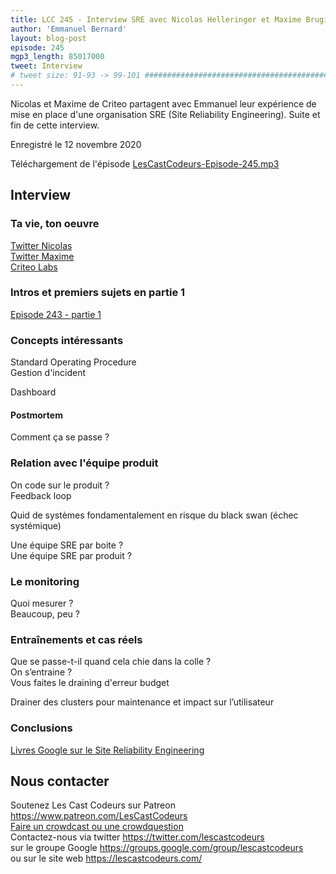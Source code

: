 ```yaml
---
title: LCC 245 - Interview SRE avec Nicolas Helleringer et Maxime Brugidou - partie 2
author: 'Emmanuel Bernard'
layout: blog-post
episode: 245
mgp3_length: 85017000
tweet: Interview 
# tweet size: 91-93 -> 99-101 #######################################################################
---
```

Nicolas et Maxime de Criteo partagent avec Emmanuel leur expérience de mise en place d'une organisation SRE (Site Reliability Engineering).
Suite et fin de cette interview.

Enregistré le 12 novembre 2020  

Téléchargement de l'épisode [LesCastCodeurs-Episode-245.mp3](http://traffic.libsyn.com/lescastcodeurs/LesCastCodeurs-Episode-245.mp3)  

## Interview

### Ta vie, ton oeuvre

[Twitter Nicolas](https://twitter.com/nhelleringer)  
[Twitter Maxime](https://twitter.com/brugidou)  
[Criteo Labs](https://labs.criteo.com)  

### Intros et premiers sujets en partie 1

[Episode 243 - partie 1](/2020/12/04/lcc-243-interview-sre-avec-nicolas-helleringer-et-maxime-brugidou-partie-1/)  

### Concepts intéressants

Standard Operating Procedure  
Gestion d'incident  

Dashboard

#### Postmortem

Comment ça se passe ?

### Relation avec l'équipe produit

On code sur le produit ?  
Feedback loop

Quid de systèmes fondamentalement en risque du black swan (échec systémique)

Une équipe SRE par boite ?  
Une équipe SRE par produit ?

### Le monitoring

Quoi mesurer ?  
Beaucoup, peu ?

### Entraînements et cas réels

Que se passe-t-il quand cela chie dans la colle ?  
On s’entraine ?  
Vous faites le draining d'erreur budget  

Drainer des clusters pour maintenance et impact sur l’utilisateur

### Conclusions

[Livres Google sur le Site Reliability Engineering](https://sre.google/books/)  

## Nous contacter

Soutenez Les Cast Codeurs sur Patreon <https://www.patreon.com/LesCastCodeurs>  
[Faire un crowdcast ou une crowdquestion](https://lescastcodeurs.com/crowdcasting/)  
Contactez-nous via twitter <https://twitter.com/lescastcodeurs>  
sur le groupe Google <https://groups.google.com/group/lescastcodeurs>  
ou sur le site web <https://lescastcodeurs.com/>
